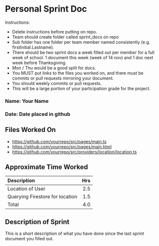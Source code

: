 # Personal Sprint Doc

Instructions: 

- Delete instructions before putting on repo.
- Team should create folder called sprint_docs on repo
- Sub folder has one folder per team member named consistently (e.g. firstInitial.Lastname).
- There should be two sprint docs a week filled out per member for a full week of school. 1 document this week (week of 14 nov) and 1 doc next week before Thanksgiving. 
- Mon / Thu would be a good split for docs. 
- You MUST put links to the files you worked on, and there must be commits or pull requests mirroring your document. 
- You should weekly commits or pull requests.
- This will be a large portion of your participation grade for the project.

### Name: Your Name
### Date: Date placed in github

## Files Worked On

- https://github.com/yourrepo/src/pages/main.ts
- https://github.com/yourrepo/src/pages/main.html
- https://github.com/yourrepo/src/providers/location/location.ts


## Approximate Time Worked

| Description                     | Hrs  |
| :------------------------------ | ---: |
| Location of User                | 2.5  |
| Querying Firestore for location | 1.5  |
| Total                           | 4.0  |

## Description of Sprint

This is a short description of what you have done since the last sprint document you filled out.
